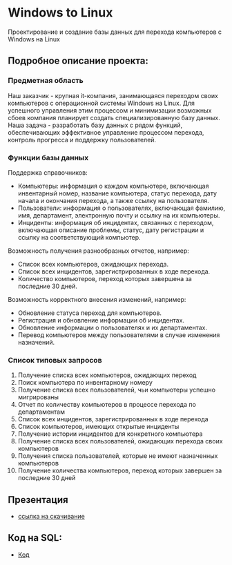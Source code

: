 # Windows to Linux
Проектирование и создание базы данных для перехода компьютеров с Windows на Linux

## Подробное описание проекта:
### Предметная область
  Наш заказчик - крупная it-компания, занимающаяся переходом своих компьютеров с операционной системы Windows на Linux. Для успешного управления этим процессом и минимизации возможных сбоев компания планирует создать специализированную базу данных. Наша задача - разработать базу данных с рядом функций, обеспечивающих эффективное управление процессом перехода, контроль прогресса и поддержку пользователей.
### Функции базы данных
Поддержка справочников:
- Компьютеры: информация о каждом компьютере, включающая инвентарный номер, название компьютера, статус перехода, дату начала и окончания перехода, а также ссылку на пользователя.
- Пользователи: информация о пользователях, включающая фамилию, имя, департамент, электронную почту и ссылку на их компьютеры.
- Инциденты: информация об инцидентах, связанных с переходом, включающая описание проблемы, статус, дату регистрации и ссылку на соответствующий компьютер.

Возможность получения разнообразных отчетов, например:
- Список всех компьютеров, ожидающих перехода.
- Список всех инцидентов, зарегистрированных в ходе перехода.
- Количество компьютеров, переход которых завершена за последние 30 дней.

Возможность корректного внесения изменений, например:
- Обновление статуса переход для компьютеров.
- Регистрация и обновление информации об инцидентах.
- Обновление информации о пользователях и их департаментах.
- Перевод компьютеров между пользователями в случае изменения назначений.

### Список типовых запросов
1. Получение списка всех компьютеров, ожидающих переход
2. Поиск компьютера по инвентарному номеру
3. Получение списка всех пользователей, чьи компьютеры успешно мигрированы
4. Отчет по количеству компьютеров в процессе перехода по департаментам
5. Список всех инцидентов, зарегистрированных в ходе перехода
6. Список компьютеров, имеющих открытые инциденты
7. Получение истории инцидентов для конкретного компьютера
8. Получение списка всех пользователей, ожидающих перехода своих компьютеров
9. Получения списка пользователей, которые не имеют назначенных компьютеров
10. Получение количества компьютеров, переход которых завершен за последние 30 дней

## Презентация
- [ссылка на скачивание](./WindowsToLinux-2.pptx)

## Код на SQL:
- [Код](./WtoL.sql)

